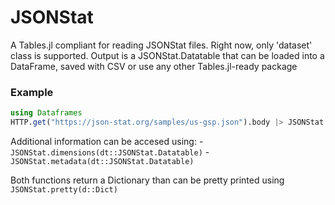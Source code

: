 # JSONStat
A Tables.jl compliant for reading JSONStat files. Right now, only 'dataset' class is supported.
Output is a JSONStat.Datatable that can be loaded into a DataFrame, saved with CSV or use any other Tables.jl-ready package

### Example
```julia
using Dataframes
HTTP.get("https://json-stat.org/samples/us-gsp.json").body |> JSONStat.read |> DataFrame
```

Additional information can be accesed using:
     - ```JSONStat.dimensions(dt::JSONStat.Datatable)```
     - ```JSONStat.metadata(dt::JSONStat.Datatable)```

Both functions return a Dictionary than can be pretty printed using ```JSONStat.pretty(d::Dict)```
